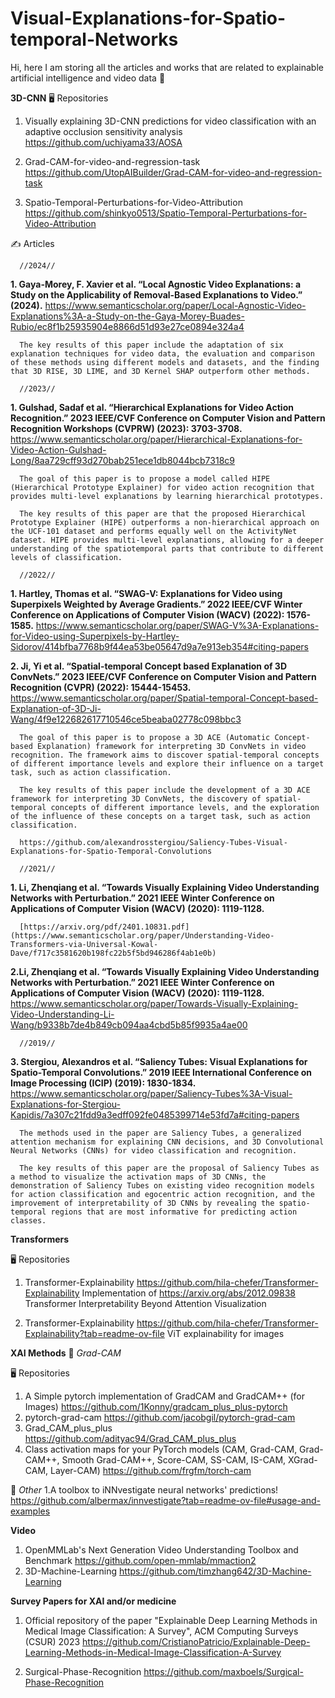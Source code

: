 # Visual-Explanations-for-Spatio-temporal-Networks


Hi, here I am storing all the articles and works that are related to explainable artificial intelligence and video data :hugs:





**3D-CNN**
:desktop_computer: Repositories 
1. Visually explaining 3D-CNN predictions for video classification with an adaptive occlusion sensitivity analysis
   https://github.com/uchiyama33/AOSA

2.  Grad-CAM-for-video-and-regression-task
https://github.com/UtopAIBuilder/Grad-CAM-for-video-and-regression-task

3. Spatio-Temporal-Perturbations-for-Video-Attribution
https://github.com/shinkyo0513/Spatio-Temporal-Perturbations-for-Video-Attribution

:writing_hand: Articles 


   
      
      //2024//
   **1. Gaya-Morey, F. Xavier et al. “Local Agnostic Video Explanations: a Study on the Applicability of Removal-Based Explanations to Video.” (2024).**
      https://www.semanticscholar.org/paper/Local-Agnostic-Video-Explanations%3A-a-Study-on-the-Gaya-Morey-Buades-Rubio/ec8f1b25935904e8866d51d93e27ce0894e324a4
      
      The key results of this paper include the adaptation of six explanation techniques for video data, the evaluation and comparison of these methods using different models and datasets, and the finding that 3D RISE, 3D LIME, and 3D Kernel SHAP outperform other methods.
      
      //2023//
      
   **1. Gulshad, Sadaf et al. “Hierarchical Explanations for Video Action Recognition.” 2023 IEEE/CVF Conference on Computer Vision and Pattern Recognition Workshops (CVPRW) (2023): 3703-3708.**
      https://www.semanticscholar.org/paper/Hierarchical-Explanations-for-Video-Action-Gulshad-Long/8aa729cff93d270bab251ece1db8044bcb7318c9
      
      
      The goal of this paper is to propose a model called HIPE (Hierarchical Prototype Explainer) for video action recognition that provides multi-level explanations by learning hierarchical prototypes.
      
      The key results of this paper are that the proposed Hierarchical Prototype Explainer (HIPE) outperforms a non-hierarchical approach on the UCF-101 dataset and performs equally well on the ActivityNet dataset. HIPE provides multi-level explanations, allowing for a deeper understanding of the spatiotemporal parts that contribute to different levels of classification.
      
      //2022//
      
   **1. Hartley, Thomas et al. “SWAG-V: Explanations for Video using Superpixels Weighted by Average Gradients.” 2022 IEEE/CVF Winter Conference on Applications of Computer Vision (WACV) (2022): 1576-1585.**
      https://www.semanticscholar.org/paper/SWAG-V%3A-Explanations-for-Video-using-Superpixels-by-Hartley-Sidorov/414bfba7768b9f44ea53be05647d9a7e913eb354#citing-papers
      
      
   **2. Ji, Yi et al. “Spatial-temporal Concept based Explanation of 3D ConvNets.” 2023 IEEE/CVF Conference on Computer Vision and Pattern Recognition (CVPR) (2022): 15444-15453.**
      https://www.semanticscholar.org/paper/Spatial-temporal-Concept-based-Explanation-of-3D-Ji-Wang/4f9e122682617710546ce5beaba02778c098bbc3
      
      The goal of this paper is to propose a 3D ACE (Automatic Concept-based Explanation) framework for interpreting 3D ConvNets in video recognition. The framework aims to discover spatial-temporal concepts of different importance levels and explore their influence on a target task, such as action classification.
      
      The key results of this paper include the development of a 3D ACE framework for interpreting 3D ConvNets, the discovery of spatial-temporal concepts of different importance levels, and the exploration of the influence of these concepts on a target task, such as action classification.

      https://github.com/alexandrosstergiou/Saliency-Tubes-Visual-Explanations-for-Spatio-Temporal-Convolutions
      
      //2021//
      
   **1. Li, Zhenqiang et al. “Towards Visually Explaining Video Understanding Networks with Perturbation.” 2021 IEEE Winter Conference on Applications of Computer Vision (WACV) (2020): 1119-1128.**
      
      [https://arxiv.org/pdf/2401.10831.pdf](https://www.semanticscholar.org/paper/Understanding-Video-Transformers-via-Universal-Kowal-Dave/f717c3581620b198fc22b5f5bd946286f4ab1e0b)
         
   **2.Li, Zhenqiang et al. “Towards Visually Explaining Video Understanding Networks with Perturbation.” 2021 IEEE Winter Conference on Applications of Computer Vision (WACV) (2020): 1119-1128.**
      https://www.semanticscholar.org/paper/Towards-Visually-Explaining-Video-Understanding-Li-Wang/b9338b7de4b849cb094aa4cbd5b85f9935a4ae00
      
      //2019//
      
   **3. Stergiou, Alexandros et al. “Saliency Tubes: Visual Explanations for Spatio-Temporal Convolutions.” 2019 IEEE International Conference on Image Processing (ICIP) (2019): 1830-1834.**
      https://www.semanticscholar.org/paper/Saliency-Tubes%3A-Visual-Explanations-for-Stergiou-Kapidis/7a307c21fdd9a3edff092fe0485399714e53fd7a#citing-papers
      
      The methods used in the paper are Saliency Tubes, a generalized attention mechanism for explaining CNN decisions, and 3D Convolutional Neural Networks (CNNs) for video classification and recognition.
      
      The key results of this paper are the proposal of Saliency Tubes as a method to visualize the activation maps of 3D CNNs, the demonstration of Saliency Tubes on existing video recognition models for action classification and egocentric action recognition, and the improvement of interpretability of 3D CNNs by revealing the spatio-temporal regions that are most informative for predicting action classes.


**Transformers**

:desktop_computer: Repositories
1. Transformer-Explainability  https://github.com/hila-chefer/Transformer-Explainability
Implementation of https://arxiv.org/abs/2012.09838 Transformer Interpretability Beyond Attention Visualization

2. Transformer-Explainability https://github.com/hila-chefer/Transformer-Explainability?tab=readme-ov-file
ViT explainability for images


**XAI Methods**
:star2: *Grad-CAM*

:desktop_computer: Repositories
1. A Simple pytorch implementation of GradCAM and GradCAM++ (for Images)
   https://github.com/1Konny/gradcam_plus_plus-pytorch
2. pytorch-grad-cam
   https://github.com/jacobgil/pytorch-grad-cam
3. Grad_CAM_plus_plus
   https://github.com/adityac94/Grad_CAM_plus_plus
4. Class activation maps for your PyTorch models (CAM, Grad-CAM, Grad-CAM++, Smooth Grad-CAM++, Score-CAM, SS-CAM, IS-CAM, XGrad-CAM, Layer-CAM) 
   https://github.com/frgfm/torch-cam

:star2: *Other*
1.A toolbox to iNNvestigate neural networks' predictions! 
https://github.com/albermax/innvestigate?tab=readme-ov-file#usage-and-examples

**Video**
1. OpenMMLab's Next Generation Video Understanding Toolbox and Benchmark 
https://github.com/open-mmlab/mmaction2
2. 3D-Machine-Learning
https://github.com/timzhang642/3D-Machine-Learning

**Survey Papers for XAI and/or medicine**

1. Official repository of the paper "Explainable Deep Learning Methods in Medical Image Classification: A Survey", ACM Computing Surveys (CSUR) 2023 
https://github.com/CristianoPatricio/Explainable-Deep-Learning-Methods-in-Medical-Image-Classification-A-Survey

2. Surgical-Phase-Recognition
 https://github.com/maxboels/Surgical-Phase-Recognition


